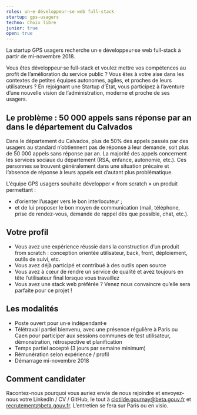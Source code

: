 ```yaml
---
roles: un·e développeur·se web full-stack
startup: gps-usagers
techno: Choix libre
junior: true
open: true
---
```


La startup GPS usagers recherche un·e développeur·se web full-stack à partir de mi-novembre 2018.

<!--more-->

Vous êtes développeur·se full-stack et voulez mettre vos compétences au profit de l’amélioration du service public ? 
Vous êtes à votre aise dans les contextes de petites équipes autonomes, agiles, et proches de leurs utilisateurs ? 
En rejoignant une Startup d’État, vous participez à l’aventure d’une nouvelle vision de l’administration, moderne et proche de ses usagers.

## Le problème : 50 000 appels sans réponse par an dans le département du Calvados

Dans le département du Calvados, plus de 50% des appels passés par des usagers au standard n’obtiennent pas de réponse à leur demande, soit plus de 50 000 appels sans réponse par an. La majorité des appels concernent les services sociaux du département (RSA, enfance, autonomie, etc.). Ces personnes se trouvent généralement dans une situation précaire et l’absence de réponse à leurs appels est d’autant plus problématique.

L’équipe GPS usagers souhaite développer « from scratch » un produit permettant :
- d’orienter l’usager vers le bon interlocuteur ;
- et de lui proposer le bon moyen de communication (mail, téléphone, prise de rendez-vous, demande de rappel dès que possible, chat, etc.).

## Votre profil

- Vous avez une expérience réussie dans la construction d’un produit from scratch : conception orientée utilisateur, back, front, déploiement, outils de suivi, etc.
- Vous avez déjà participé et contribué à des outils open source
- Vous avez à cœur de rendre un service de qualité et avez toujours en tête l’utilisateur final lorsque vous travaillez
- Vous avez une stack web préférée ? Venez nous convaincre qu’elle sera parfaite pour ce projet !

## Les modalités

- Poste ouvert pour un·e indépendant·e
- Télétravail partiel bienvenu, avec une présence régulière à Paris ou Caen pour participer aux sessions communes de test utilisateur, démonstration, rétrospective et planification
- Temps partiel accepté (3 jours par semaine minimum)
- Rémunération selon expérience / profil
- Démarrage mi-novembre 2018

## Comment candidater

Racontez-nous pourquoi vous auriez envie de nous rejoindre et envoyez-nous votre LinkedIn / CV / GitHub, le tout à clotilde.gournay@beta.gouv.fr et recrutement@beta.gouv.fr. L’entretien se fera sur Paris ou en visio.
